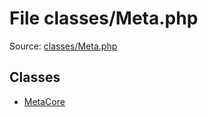 File classes/Meta.php
=========

Source: [classes/Meta.php](https://github.com/PrestaShop/PrestaShop/blob/1.5.2.0/classes/Meta.php)


Classes
-------

* [MetaCore](class.MetaCore.md)

